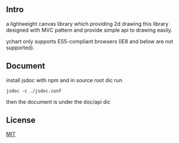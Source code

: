 ## Intro

a lightweight canvas library which providing 2d drawing
this library designed with MVC pattern and provide simple 
api to drawing easily.


ychart only supports  ES5-compliant browsers (IE8 and below are not supported).

## Document
install jsdoc with npm and in source root dic run 

    jsdoc -c ./jsdoc.conf
then the document is under the doc/api dic
## License
[MIT](http://opensource.org/licenses/MIT)
